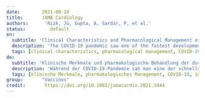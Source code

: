 ```yaml
---
date:        2021-08-10
title:       JAMA Cardiology
authors:      'Rizk, JG, Gupta, A, Sardar, P, et al.'
status:         default
en:
  subtitle: 'Clinical Characteristics and Pharmacological Management of COVID-19 Vaccine–Induced Immune Thrombotic Thrombocytopenia With Cerebral Venous Sinus Thrombosis. A Review'
  description: 'The COVID-19 pandemic saw one of the fastest developments of vaccines in an effort to combat an out-of-control pandemic. The 2 most common COVID-19 vaccine platforms currently in use, messenger RNA (mRNA) and adenovirus vector, were developed on the basis of previous research in use of this technology. Postauthorization surveillance of COVID-19 vaccines has identified safety signals, including unusual cases of thrombocytopenia with thrombosis reported in recipients of adenoviral vector vaccines. One of the devastating manifestations of this syndrome, termed vaccine-induced immune thrombotic thrombocytopenia (VITT), is cerebral venous sinus thrombosis (CVST). This review summarizes the current evidence and indications regarding biology, clinical characteristics, and pharmacological management of VITT with CVST. Observations: VITT appears to be similar to heparin-induced thrombocytopenia (HIT), with both disorders associated with thrombocytopenia, thrombosis, and presence of autoantibodies to platelet factor 4 (PF4). Unlike VITT, HIT is triggered by recent exposure to heparin. Owing to similarities between these 2 conditions and lack of high-quality evidence, interim recommendations suggest avoiding heparin and heparin analogues in patients with VITT. Based on initial reports, female sex and age younger than 60 years were identified as possible risk factors for VITT. Treatment consists of therapeutic anticoagulation with nonheparin anticoagulants and prevention of formation of autoantibody-PF4 complexes, the latter being achieved by administration of high-dose intravenous immunoglobin (IVIG). Steroids, which can theoretically inhibit the production of new antibodies, have been used in combination with IVIG. In severe cases, plasma exchange should be used for clearing autoantibodies. Monoclonal antibodies, such as rituximab and eculizumab, can be considered when other therapies fail. Routine platelet transfusions, aspirin, and warfarin should be avoided because of the possibility of worsening thrombosis and magnifying bleeding risk. Conclusions and relevance: Adverse events like VITT, while uncommon, have been described despite vaccination remaining the most essential component in the fight against the COVID-19 pandemic. While it seems logical to consider the use of types of vaccines (eg, mRNA-based administration) in individuals at high risk, treatment should consist of therapeutic anticoagulation mostly with nonheparin products and IVIG.'
  tags: [clinical characteristics, pharmacological management, COVID-19, vaccine–induced immune thrombotic thrombocytopenia, cerebral venous sinus thrombosis]
de: 
  subtitle: 'Klinische Merkmale und pharmakologische Behandlung der durch den COVID-19-Impfstoff induzierten immunthrombotischen Thrombozytopenie mit zerebraler Sinusthrombose. Ein Überblick'
  description: 'Während der COVID-19-Pandemie sah man eine der schnellsten Entwicklungen von Impfstoffen zur Bekämpfung einer außer Kontrolle geratenen Pandemie. Die beiden derzeit gebräuchlichsten COVID-19-Impfstoffplattformen, die Boten-RNA (mRNA) und der Adenovirus-Vektor, wurden auf der Grundlage früherer Forschungen zur Verwendung dieser Technologie entwickelt. Bei der Überwachung von COVID-19-Impfstoffen nach der Zulassung wurden Sicherheitssignale festgestellt, darunter ungewöhnliche Fälle von Thrombozytopenie mit Thrombose, die bei Empfängern von Adenovirus-Vektor-Impfstoffen gemeldet wurden. Eine der verheerenden Manifestationen dieses Syndroms, das als impfstoffinduzierte immunthrombotische Thrombozytopenie (VITT) bezeichnet wird, ist die zerebrale venöse Sinusthrombose (CVST). Diese Übersichtsarbeit fasst die aktuellen Erkenntnisse und Indikationen zur Biologie, den klinischen Merkmalen und der pharmakologischen Behandlung der VITT mit CVST zusammen. Beobachtungen: Die VITT scheint der Heparin-induzierten Thrombozytopenie (HIT) ähnlich zu sein, wobei beide Erkrankungen mit Thrombozytopenie, Thrombose und dem Vorhandensein von Autoantikörpern gegen den Thrombozytenfaktor 4 (PF4) einhergehen. Im Gegensatz zur VITT wird die HIT durch eine kürzliche Heparin-Exposition ausgelöst. Aufgrund der Ähnlichkeiten zwischen diesen beiden Erkrankungen und des Mangels an hochwertigen Belegen wird vorläufig empfohlen, Heparin und Heparinanaloga bei Patienten mit VITT zu vermeiden. Ausgehend von ersten Berichten wurden das weibliche Geschlecht und ein Alter unter 60 Jahren als mögliche Risikofaktoren für VITT identifiziert. Die Behandlung besteht aus einer therapeutischen Antikoagulation mit Nicht-Heparin-Antikoagulanzien und der Verhinderung der Bildung von Autoantikörper-PF4-Komplexen, wobei Letzteres durch die Verabreichung von hochdosiertem intravenösem Immunglobulin (IVIG) erreicht wird. Steroide, die theoretisch die Produktion neuer Antikörper hemmen können, wurden in Kombination mit IVIG eingesetzt. In schweren Fällen sollte ein Plasmaaustausch zur Beseitigung der Autoantikörper durchgeführt werden. Monoklonale Antikörper wie Rituximab und Eculizumab können in Betracht gezogen werden, wenn andere Therapien versagen. Routinemäßige Thrombozytentransfusionen, Aspirin und Warfarin sollten wegen der Möglichkeit einer Verschlimmerung der Thrombose und der Erhöhung des Blutungsrisikos vermieden werden. Schlussfolgerungen und Relevanz: Unerwünschte Ereignisse wie VITT sind zwar selten, aber dennoch beschrieben worden, obwohl die Impfung die wichtigste Komponente im Kampf gegen die COVID-19-Pandemie ist. Obwohl es logisch erscheint, bei Personen mit hohem Risiko den Einsatz verschiedener Impfstofftypen (z. B. mRNA-basierte Verabreichung) in Betracht zu ziehen, sollte die Behandlung in einer therapeutischen Antikoagulation bestehen, hauptsächlich mit Nicht-Heparin-Produkten und IVIG.'
  tags: [klinische Merkmale, pharmakologisches Management, COVID-19, impfstoffinduzierte immunthrombotische Thrombozytopenie, zerebrale Venensinusthrombose]
group:       "Vaccines"
credit:       https://doi.org/10.1001/jamacardio.2021.3444
---
```

<object data="{{ page.link }}" style='height:calc(100vh - 400px); width: 100%' type='application/pdf'></object>